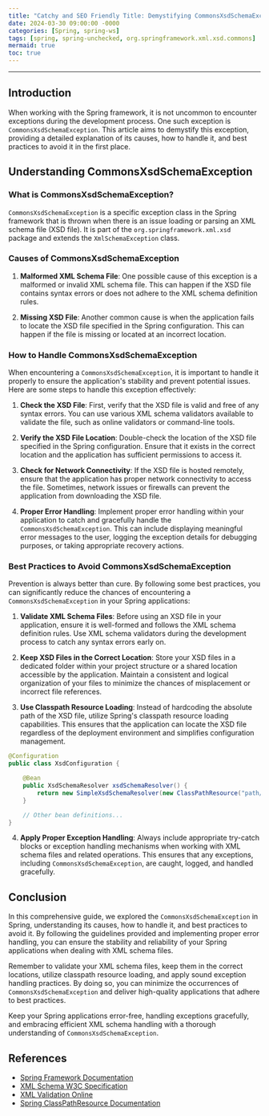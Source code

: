 ```yaml
---
title: "Catchy and SEO Friendly Title: Demystifying CommonsXsdSchemaException in Spring: A Comprehensive Guide"
date: 2024-03-30 09:00:00 -0000
categories: [Spring, spring-ws]
tags: [spring, spring-unchecked, org.springframework.xml.xsd.commons]
mermaid: true
toc: true
---
```



---

## Introduction

When working with the Spring framework, it is not uncommon to encounter exceptions during the development process. One such exception is `CommonsXsdSchemaException`. This article aims to demystify this exception, providing a detailed explanation of its causes, how to handle it, and best practices to avoid it in the first place.

## Understanding CommonsXsdSchemaException

### What is CommonsXsdSchemaException?

`CommonsXsdSchemaException` is a specific exception class in the Spring framework that is thrown when there is an issue loading or parsing an XML schema file (XSD file). It is part of the `org.springframework.xml.xsd` package and extends the `XmlSchemaException` class.

### Causes of CommonsXsdSchemaException

1. **Malformed XML Schema File**: One possible cause of this exception is a malformed or invalid XML schema file. This can happen if the XSD file contains syntax errors or does not adhere to the XML schema definition rules.

2. **Missing XSD File**: Another common cause is when the application fails to locate the XSD file specified in the Spring configuration. This can happen if the file is missing or located at an incorrect location.

### How to Handle CommonsXsdSchemaException

When encountering a `CommonsXsdSchemaException`, it is important to handle it properly to ensure the application's stability and prevent potential issues. Here are some steps to handle this exception effectively:

1. **Check the XSD File**: First, verify that the XSD file is valid and free of any syntax errors. You can use various XML schema validators available to validate the file, such as online validators or command-line tools.

2. **Verify the XSD File Location**: Double-check the location of the XSD file specified in the Spring configuration. Ensure that it exists in the correct location and the application has sufficient permissions to access it.

3. **Check for Network Connectivity**: If the XSD file is hosted remotely, ensure that the application has proper network connectivity to access the file. Sometimes, network issues or firewalls can prevent the application from downloading the XSD file.

4. **Proper Error Handling**: Implement proper error handling within your application to catch and gracefully handle the `CommonsXsdSchemaException`. This can include displaying meaningful error messages to the user, logging the exception details for debugging purposes, or taking appropriate recovery actions.

### Best Practices to Avoid CommonsXsdSchemaException

Prevention is always better than cure. By following some best practices, you can significantly reduce the chances of encountering a `CommonsXsdSchemaException` in your Spring applications:

1. **Validate XML Schema Files**: Before using an XSD file in your application, ensure it is well-formed and follows the XML schema definition rules. Use XML schema validators during the development process to catch any syntax errors early on.

2. **Keep XSD Files in the Correct Location**: Store your XSD files in a dedicated folder within your project structure or a shared location accessible by the application. Maintain a consistent and logical organization of your files to minimize the chances of misplacement or incorrect file references.

3. **Use Classpath Resource Loading**: Instead of hardcoding the absolute path of the XSD file, utilize Spring's classpath resource loading capabilities. This ensures that the application can locate the XSD file regardless of the deployment environment and simplifies configuration management.

```java
@Configuration
public class XsdConfiguration {

    @Bean
    public XsdSchemaResolver xsdSchemaResolver() {
        return new SimpleXsdSchemaResolver(new ClassPathResource("path/to/schema.xsd"));
    }

    // Other bean definitions...
}
```

4. **Apply Proper Exception Handling**: Always include appropriate try-catch blocks or exception handling mechanisms when working with XML schema files and related operations. This ensures that any exceptions, including `CommonsXsdSchemaException`, are caught, logged, and handled gracefully.

## Conclusion

In this comprehensive guide, we explored the `CommonsXsdSchemaException` in Spring, understanding its causes, how to handle it, and best practices to avoid it. By following the guidelines provided and implementing proper error handling, you can ensure the stability and reliability of your Spring applications when dealing with XML schema files.

Remember to validate your XML schema files, keep them in the correct locations, utilize classpath resource loading, and apply sound exception handling practices. By doing so, you can minimize the occurrences of `CommonsXsdSchemaException` and deliver high-quality applications that adhere to best practices.

Keep your Spring applications error-free, handling exceptions gracefully, and embracing efficient XML schema handling with a thorough understanding of `CommonsXsdSchemaException`.

## References
- [Spring Framework Documentation](https://docs.spring.io/spring-framework/docs/current/reference/html/core.html)
- [XML Schema W3C Specification](https://www.w3.org/TR/xmlschema-1/)
- [XML Validation Online](https://www.xmlvalidation.com/)
- [Spring ClassPathResource Documentation](https://docs.spring.io/spring-framework/docs/current/javadoc-api/org/springframework/core/io/ClassPathResource.html)